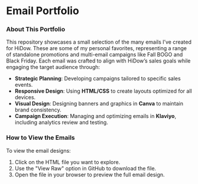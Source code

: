 # Email Portfolio

### About This Portfolio
This repository showcases a small selection of the many emails I’ve created for HiDow. These are some of my personal favorites, representing a range of standalone promotions and multi-email campaigns like Fall BOGO and Black Friday. Each email was crafted to align with HiDow’s sales goals while engaging the target audience through:

- **Strategic Planning**: Developing campaigns tailored to specific sales events.
- **Responsive Design**: Using **HTML/CSS** to create layouts optimized for all devices.
- **Visual Design**: Designing banners and graphics in **Canva** to maintain brand consistency.
- **Campaign Execution**: Managing and optimizing emails in **Klaviyo**, including analytics review and testing.

### How to View the Emails
To view the email designs:
1. Click on the HTML file you want to explore.
2. Use the "View Raw" option in GitHub to download the file.
3. Open the file in your browser to preview the full email design.

